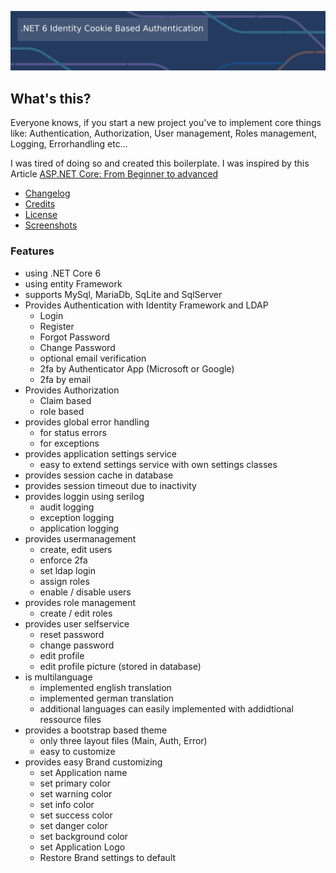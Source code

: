 ![image](Documentation/Screenshots/netBanner.png)

## What's this?

Everyone knows, if you start a new project you've to implement core things like: Authentication, Authorization, User management, Roles management, Logging, Errorhandling etc...

I was tired of doing so and created this boilerplate. I was inspired by this Article [ASP.NET Core: From Beginner to advanced](https://burakneis.com/asp-net-core-identity/)

* [Changelog](Documentation/CHANGELOG.md)
* [Credits](Documentation/CREDITS.md)
* [License](Documentation/LICENSE.md)
* [Screenshots](Documentation/SCREENSHOTS.md)

### Features

- using .NET Core 6
- using entity Framework
- supports MySql, MariaDb, SqLite and SqlServer
- Provides Authentication with Identity Framework and LDAP
  - Login
  - Register
  - Forgot Password
  - Change Password
  - optional email verification
  - 2fa by Authenticator App (Microsoft or Google)
  - 2fa by email
- Provides Authorization
  - Claim based
  - role based
- provides global error handling
  - for status errors
  - for exceptions
- provides application settings service
  - easy to extend settings service with own settings classes
- provides session cache in database
- provides session timeout due to inactivity
- provides loggin using serilog
  - audit logging
  - exception logging
  - application logging
- provides usermanagement
  - create, edit users
  - enforce 2fa
  - set ldap login
  - assign roles
  - enable / disable users
- provides role management
  - create / edit roles
- provides user selfservice
  - reset password
  - change password
  - edit profile
  - edit profile picture (stored in database)
- is multilanguage
  - implemented english translation
  - implemented german translation
  - additional languages can easily implemented with addidtional ressource files
- provides a bootstrap based theme
  - only three layout files (Main, Auth, Error)
  - easy to customize
- provides easy Brand customizing
  - set Application name
  - set primary color
  - set warning color
  - set info color
  - set success color
  - set danger color
  - set background color
  - set Application Logo
  - Restore Brand settings to default

